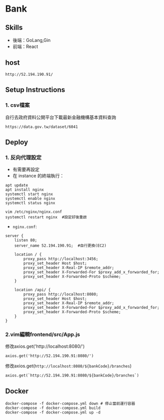 # Bank

## Skills
* 後端：GoLang,Gin
* 前端：React

## host
```
http://52.194.190.91/
```
## Setup Instructions

### 1. csv檔案
自行去政府資料公開平台下載最新金融機構基本資料查詢
```
https://data.gov.tw/dataset/6041
```
## Deploy
### 1. 反向代理設定
* 有需要再設定
* 在 instance 的終端執行：
```
apt update
apt install nginx
systemctl start nginx
systemctl enable nginx
systemctl status nginx

vim /etc/nginx/nginx.conf
systemctl restart nginx  #設定好後重啟
```

* `nginx.conf`:
```
server {
    listen 80;
    server_name 52.194.190.91;  #自行更換(EC2)

    location / {
        proxy_pass http://localhost:3456;
        proxy_set_header Host $host;
        proxy_set_header X-Real-IP $remote_addr;
        proxy_set_header X-Forwarded-For $proxy_add_x_forwarded_for;
        proxy_set_header X-Forwarded-Proto $scheme;
    }

    location /api/ {
        proxy_pass http://localhost:8080;
        proxy_set_header Host $host;
        proxy_set_header X-Real-IP $remote_addr;
        proxy_set_header X-Forwarded-For $proxy_add_x_forwarded_for;
        proxy_set_header X-Forwarded-Proto $scheme;
    }
}
```
### 2.vim編輯frontend/src/App.js

修改axios.get('http://localhost:8080/')
```
axios.get('http://52.194.190.91:8080/')
```
修改axios.get(`http://localhost:8080/${bankCode}/branches`)
```
axios.get(`http://52.194.190.91:8080/${bankCode}/branches`)
```

## Docker
```
docker-compose -f docker-compose.yml down # 停止當前運行容器
docker-compose -f docker-compose.yml build
docker-compose -f docker-compose.yml up -d
```

